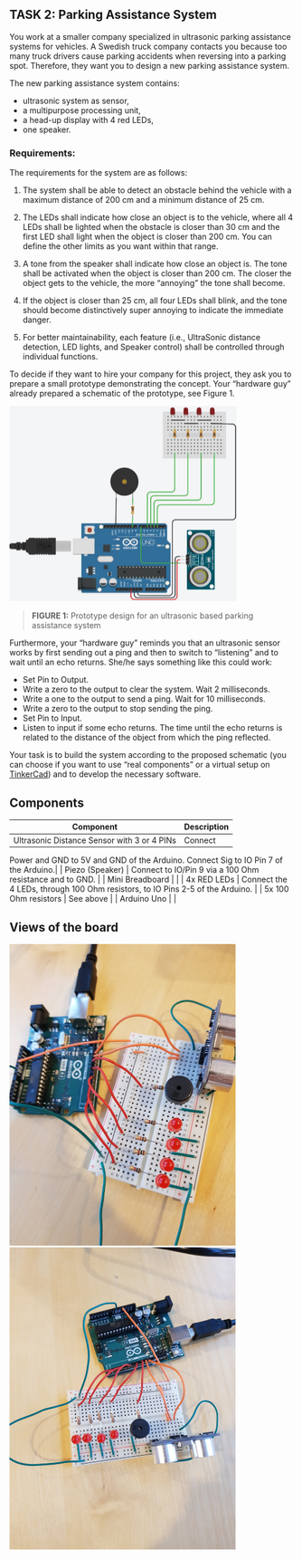## TASK 2: Parking Assistance System
You work at a smaller company specialized in ultrasonic parking assistance systems for vehicles. A Swedish 
truck company contacts you because too many truck drivers  cause parking accidents when reversing into a parking spot. Therefore, they want you to design a new parking assistance system.

The new parking assistance system contains:
- ultrasonic system as sensor, 
- a multipurpose processing unit, 
- a head-up display with 4 red LEDs, 
- one speaker.

### Requirements:
The requirements for the system are as follows: 

1. The  system  shall  be  able  to  detect  an obstacle behind the vehicle with a maximum distance of 200 cm and a minimum distance of 25 cm. 

2. The  LEDs  shall  indicate  how  close  an 
object is to the vehicle, where all 4 LEDs 
shall  be  lighted  when  the  obstacle  is 
closer than 30 cm and the first LED shall 
light when the object is closer than 200 
cm. You can define the other limits as you want within that range.

3. A tone from the speaker shall indicate 
how close an object is. The tone shall be 
activated when the object is closer than 
200 cm. The closer the object gets to the 
vehicle, the more “annoying” the tone 
shall become. 

4. If the object is closer than 25 cm, all four LEDs shall  blink, and the tone should become distinctively 
super annoying to indicate the immediate danger. 

5. For better maintainability, each feature (i.e.,  UltraSonic distance detection, LED  lights, and Speaker 
control) shall be controlled through individual functions.

To decide if they want to hire your company for this  project, they ask you to prepare a small prototype demonstrating the concept. Your “hardware guy” already prepared a schematic of the prototype, see Figure 1.

<img src="./assets/prototype_board.png" alt="Screenshot of circut in TinkerCad">

>**FIGURE 1:** Prototype design for an ultrasonic based parking assistance system 

Furthermore, your “hardware guy” reminds you that an ultrasonic sensor works by first sending out a ping and 
then to switch to “listening” and to wait until an echo returns. She/he says something like this could work: 
- Set Pin to Output. 
- Write a zero to the output to clear the system. Wait 2 milliseconds. 
- Write a one to the output to send a ping. Wait for 10 milliseconds. 
- Write a zero to the output to stop sending the ping.  
- Set Pin to Input. 
- Listen to input if some echo returns. The time until the echo returns is related to the distance of the 
object from which the ping reflected.

Your task is to build the system according to the proposed schematic (you can choose if you want to use “real 
components” or a virtual setup on [TinkerCad](https://www.tinkercad.com/)) and to develop the necessary software. 

## Components

| Component | Description |
| ----------- | ----------------|
| Ultrasonic Distance Sensor with 3 or 4 PINs| Connect 
Power and GND to 5V and GND of the Arduino. Connect Sig to 
IO Pin 7 of the Arduino.|
| Piezo (Speaker) | Connect to IO/Pin 9 via a 100 Ohm resistance and to GND. |
| Mini Breadboard  |  |
| 4x RED LEDs | Connect the 4 LEDs, through 100 Ohm resistors, to IO Pins 2-5 of the Arduino. |
| 5x 100 Ohm resistors | See above |
| Arduino Uno | |
 
## Views of the board
<img src="./assets/exerc_6_2_board_view1.jpg" alt="Top view of the board with all components" width="400px"> <img src="./assets/exerc_6_2_board_view2.jpg" alt="Another Top view of the breadboard and Arduino" width="400">

